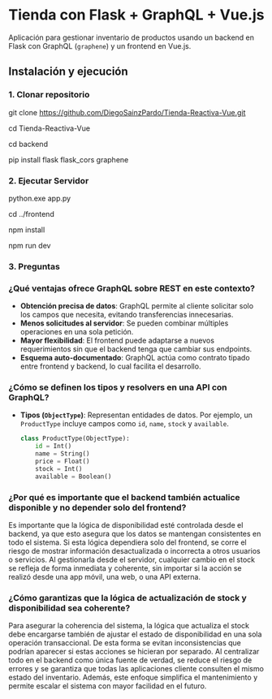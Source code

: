 # Tienda con Flask + GraphQL + Vue.js

Aplicación para gestionar inventario de productos usando un backend en Flask con GraphQL (`graphene`) y un frontend en Vue.js.

## Instalación y ejecución

### 1. Clonar repositorio

git clone https://github.com/DiegoSainzPardo/Tienda-Reactiva-Vue.git

cd Tienda-Reactiva-Vue

cd backend

pip install flask flask_cors graphene

### 2. Ejecutar Servidor
python.exe app.py

cd ../frontend

npm install

npm run dev

### 3. Preguntas

### ¿Qué ventajas ofrece GraphQL sobre REST en este contexto?

- **Obtención precisa de datos**: GraphQL permite al cliente solicitar solo los campos que necesita, evitando transferencias innecesarias.
- **Menos solicitudes al servidor**: Se pueden combinar múltiples operaciones en una sola petición.
- **Mayor flexibilidad**: El frontend puede adaptarse a nuevos requerimientos sin que el backend tenga que cambiar sus endpoints.
- **Esquema auto-documentado**: GraphQL actúa como contrato tipado entre frontend y backend, lo cual facilita el desarrollo.

### ¿Cómo se definen los tipos y resolvers en una API con GraphQL?

- **Tipos (`ObjectType`)**: Representan entidades de datos. Por ejemplo, un `ProductType` incluye campos como `id`, `name`, `stock` y `available`.
  
  ```python
  class ProductType(ObjectType):
      id = Int()
      name = String()
      price = Float()
      stock = Int()
      available = Boolean()

### ¿Por qué es importante que el backend también actualice disponible y no depender solo del frontend?

Es importante que la lógica de disponibilidad esté controlada desde el backend, ya que esto asegura que los datos se mantengan consistentes en todo el sistema. Si esta lógica dependiera solo del frontend, se corre el riesgo de mostrar información desactualizada o incorrecta a otros usuarios o servicios. Al gestionarla desde el servidor, cualquier cambio en el stock se refleja de forma inmediata y coherente, sin importar si la acción se realizó desde una app móvil, una web, o una API externa.

### ¿Cómo garantizas que la lógica de actualización de stock y disponibilidad sea coherente?

Para asegurar la coherencia del sistema, la lógica que actualiza el stock debe encargarse también de ajustar el estado de disponibilidad en una sola operación transaccional. De esta forma se evitan inconsistencias que podrían aparecer si estas acciones se hicieran por separado. Al centralizar todo en el backend como única fuente de verdad, se reduce el riesgo de errores y se garantiza que todas las aplicaciones cliente consulten el mismo estado del inventario. Además, este enfoque simplifica el mantenimiento y permite escalar el sistema con mayor facilidad en el futuro.
  
